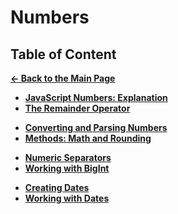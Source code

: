 # Numbers

## Table of Content

[**&larr; Back to the Main Page**](./../README.md)

- [**JavaScript Numbers: Explanation**](./about-numbers.md)
- [**The Remainder Operator**](./remainder-operator.md)

<div></div>

- [**Converting and Parsing Numbers**](./parsing-numbers.md)
- [**Methods: Math and Rounding**](./math-rounding.md)

<div></div>

- [**Numeric Separators**](./numeric-separators.md)
- [**Working with BigInt**](./bigint.md)

<div></div>

- [**Creating Dates**](./creating-dates.md)
- [**Working with Dates**](./working-with-dates.md)

<div></div>

<!-- - [Internationalizing Dates](./intl.md) -->

<div></div>

<br>

